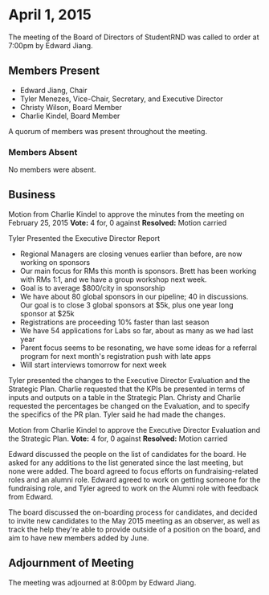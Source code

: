 # April 1, 2015

The meeting of the Board of Directors of StudentRND was called to order at 7:00pm by Edward Jiang.

## Members Present

- Edward Jiang, Chair
- Tyler Menezes, Vice-Chair, Secretary, and Executive Director
- Christy Wilson, Board Member
- Charlie Kindel, Board Member

A quorum of members was present throughout the meeting.

### Members Absent

No members were absent.

## Business

Motion from Charlie Kindel to approve the minutes from the meeting on February 25, 2015
**Vote:** 4 for, 0 against
**Resolved:** Motion carried

Tyler Presented the Executive Director Report

- Regional Managers are closing venues earlier than before, are now working on sponsors
- Our main focus for RMs this month is sponsors. Brett has been working with RMs 1:1, and we have a group workshop next week.
- Goal is to average $800/city in sponsorship
- We have about 80 global sponsors in our pipeline; 40 in discussions. Our goal is to close 3 global sponsors at $5k, plus one year long sponsor at $25k
- Registrations are proceeding 10% faster than last season
- We have 54 applications for Labs so far, about as many as we had last year
- Parent focus seems to be resonating, we have some ideas for a referral program for next month's registration push with late apps
- Will start interviews tomorrow for next week

Tyler presented the changes to the Executive Director Evaluation and the Strategic Plan. Charlie requested that the KPIs be presented in terms of inputs and outputs on a table in the Strategic Plan. Christy and Charlie requested the percentages be changed on the Evaluation, and to specify the specifics of the PR plan. Tyler said he had made the changes.

Motion from Charlie Kindel to approve the Executive Director Evaluation and the Strategic Plan.
**Vote:** 4 for, 0 against
**Resolved:** Motion carried

Edward discussed the people on the list of candidates for the board. He asked for any additions to the list generated since the last meeting, but none were added. The board agreed to focus efforts on fundraising-related roles and an alumni role. Edward agreed to work on getting someone for the fundraising role, and Tyler agreed to work on the Alumni role with feedback from Edward.

The board discussed the on-boarding process for candidates, and decided to invite new candidates to the May 2015 meeting as an observer, as well as track the help they're able to provide outside of a position on the board, and aim to have new members added by June.

## Adjournment of Meeting

The meeting was adjourned at 8:00pm by Edward Jiang.
